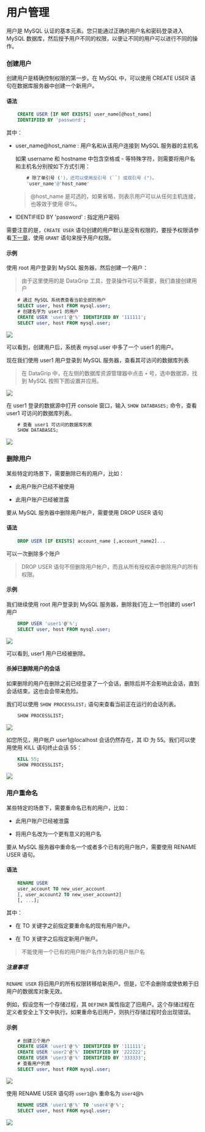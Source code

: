 # 用户管理

用户是 MySQL 认证的基本元素。您只能通过正确的用户名和密码登录进入 MySQL 数据库，然后授予用户不同的权限，以便让不同的用户可以进行不同的操作。

### 创建用户

创建用户是精确控制权限的第一步。在 MySQL 中，可以使用 CREATE USER 语句在数据库服务器中创建一个新用户。

#### 语法

```sql
    CREATE USER [IF NOT EXISTS] user_name[@host_name] 
    IDENTIFIED BY 'password';
```

其中：

+ user_name@host_name : 用户名和从该用户连接到 MySQL 服务器的主机名

    如果 username 和 hostname 中包含空格或 - 等特殊字符，则需要将用户名和主机名分别按如下方式引用：

    ```sql
        # 除了单引号 (')，还可以使用反引号 (``) 或双引号 (")。
        'user_name'@'host_name'
    ```

    > @host_name 是可选的，如果省略，则表示用户可以从任何主机连接，也等效于使用 @%。
 
 + IDENTIFIED BY 'password' : 指定用户密码

需要注意的是，`CREATE USER` 语句创建的用户默认是没有权限的，要授予权限请参看[下一章](5-2.md)，使用 `GRANT` 语句来授予用户权限。

#### 示例

使用 root 用户登录到 MySQL 服务器，然后创建一个用户：

> 由于这里使用的是 DataGrip 工具，登录操作可以不需要，我们直接创建用户

```sql
    # 通过 MySQL 系统表查看当前全部的用户
    SELECT user, host FROM mysql.user;
    # 创建名字为 user1 的用户
    CREATE USER 'user1'@'%' IDENTIFIED BY '111111';
    SELECT user, host FROM mysql.user;
```

![](./img/5-1-1.png)

可以看到，创建用户后，系统表 mysql.user 中多了一个 user1 的用户。

现在我们使用 user1 用户登录到 MySQL 服务器，查看其可访问的数据库列表

> 在 DataGrip 中，在左侧的数据库资源管理器中点击 `+` 号，选中数据源，找到 MySQL 按照下图设置并应用。

![](./img/5-1-2.png)

在 user1 登录的数据源中打开 console 窗口，输入 `SHOW DATABASES;` 命令，查看 user1 可访问的数据库列表。

```sql
    # 查看 user1 可访问的数据库列表
    SHOW DATABASES;
```

![](./img/5-1-3.png)

### 删除用户

某些特定的场景下，需要删除已有的用户，比如：

+ 此用户账户已经不被使用

+ 此用户账户已经被泄露

要从 MySQL 服务器中删除用户帐户，需要使用 DROP USER 语句

#### 语法

```sql
    DROP USER [IF EXISTS] account_name [,account_name2]...
```

可以一次删除多个账户

> DROP USER 语句不但删除用户帐户，而且从所有授权表中删除用户的所有权限。

#### 示例

我们继续使用 root 用户登录到 MySQL 服务器，删除我们在上一节创建的 user1 用户

```sql
    DROP USER 'user1'@'%';
    SELECT user, host FROM mysql.user;
```

![](./img/5-1-4.png)

可以看到, user1 用户已经被删除。

#### 杀掉已删除用户的会话

如果删除的用户在删除之前已经登录了一个会话，删除后并不会影响此会话，直到会话结束。这也会会带来危险。

我们可以使用 `SHOW PROCESSLIST;` 语句来查看当前正在运行的会话列表。

```sql
    SHOW PROCESSLIST;
```

![ ](./img/5-1-5.png)

如您所见，用户帐户 user1@localhost 会话仍然存在，其 ID 为 55。我们可以使用使用 KILL 语句终止会话 55：

```sql
    KILL 55;
    SHOW PROCESSLIST;
```

![ ](./img/5-1-6.png)

### 用户重命名

某些特定的场景下，需要重命名已有的用户，比如：

+ 此用户账户已经被泄露

+ 将用户名改为一个更有意义的用户名

要从 MySQL 服务器中重命名一个或者多个已有的用户账户，需要使用 RENAME USER 语句。

#### 语法

```sql
    RENAME USER
    user_account TO new_user_account
    [, user_account2 TO new_user_account2]
    [, ...];
```

其中：

+ 在 TO 关键字之前指定要重命名的现有用户账户。

+ 在 TO 关键字之后指定新用户账户。

> 不能使用一个已有的用户账户名作为新的用户账户名

##### 注意事项

`RENAME USER` 将旧用户的所有权限转移给新用户。但是，它不会删除或使依赖于旧用户的数据库对象无效。

例如，假设您有一个存储过程，其 `DEFINER` 属性指定了旧用户。这个存储过程在定义者安全上下文中执行。如果重命名旧用户，则执行存储过程时会出现错误。

#### 示例

```sql
    # 创建三个用户
    CREATE USER 'user1'@'%' IDENTIFIED BY '111111';
    CREATE USER 'user2'@'%' IDENTIFIED BY '222222';
    CREATE USER 'user3'@'%' IDENTIFIED BY '333333';
    # 查看用户列表
    SELECT user, host FROM mysql.user;
```

![](./img/5-1-7.png)

使用 RENAME USER 语句将 `user1`@`%` 重命名为 `user4`@`%`

```sql
    RENAME USER 'user1'@'%' TO 'user4'@'%';
    SELECT user, host FROM mysql.user;
```

![](./img/5-1-8.png)